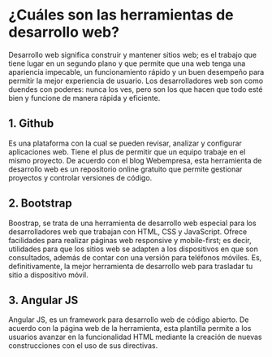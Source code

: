 # ¿Cuáles son las herramientas de desarrollo web?

Desarrollo web significa construir y mantener sitios web; es el trabajo que tiene lugar en un segundo plano y que permite que una web tenga una apariencia impecable, un funcionamiento rápido y un buen desempeño para permitir la mejor experiencia de usuario. Los desarrolladores web son como duendes con poderes: nunca los ves, pero son los que hacen que todo esté bien y funcione de manera rápida y eficiente.

## 1. Github

Es una plataforma con la cual se pueden revisar, analizar y configurar aplicaciones web. Tiene el plus de permitir que un equipo trabaje en el mismo proyecto. De acuerdo con el blog Webempresa, esta herramienta de desarrollo web es un repositorio online gratuito que permite gestionar proyectos y controlar versiones de código. 

## 2. Bootstrap

Boostrap, se trata de una herramienta de desarrollo web especial para  los desarrolladores web que trabajan con HTML, CSS y JavaScript. Ofrece facilidades para realizar páginas web responsive y mobile-first; es decir, utilidades para que los sitios web se adapten a los dispositivos en que son consultados, además de contar con una versión para teléfonos móviles. Es, definitivamente, la mejor herramienta de desarrollo web para trasladar tu sitio a dispositivo móvil.  

## 3. Angular JS

Angular JS, es un framework para desarrollo web de código abierto. De acuerdo con la página web de la herramienta, esta plantilla permite a los usuarios avanzar en la funcionalidad HTML mediante la creación de nuevas construcciones con el uso de sus directivas.


